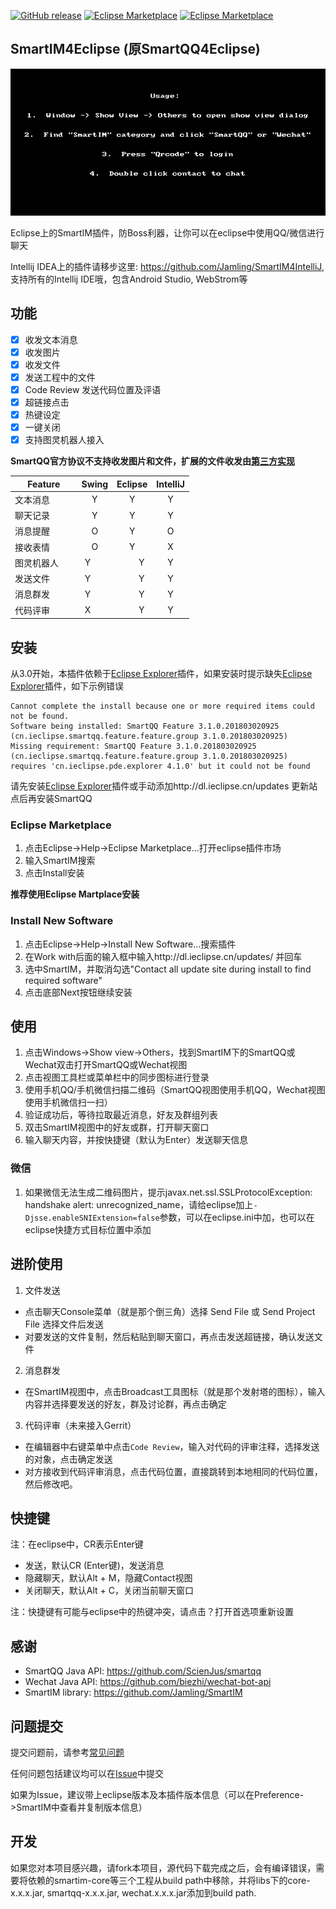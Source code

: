 [![GitHub release](https://img.shields.io/github/release/jamling/SmartQQ4Eclipse.svg?maxAge=3600)](https://github.com/Jamling/SmartQQ4Eclipse)
[![Eclipse Marketplace](https://img.shields.io/eclipse-marketplace/v/SmartQQ.svg)](https://marketplace.eclipse.org/content/smartqq)
[![Eclipse Marketplace](https://img.shields.io/eclipse-marketplace/dt/SmartQQ.svg)](https://marketplace.eclipse.org/content/smartqq)

## SmartIM4Eclipse (原SmartQQ4Eclipse)

![screenshot](https://raw.githubusercontent.com/Jamling/SmartIM4Eclipse/master/screenshot.gif)

Eclipse上的SmartIM插件，防Boss利器，让你可以在eclipse中使用QQ/微信进行聊天

Intellij IDEA上的插件请移步这里: https://github.com/Jamling/SmartIM4IntelliJ, 支持所有的Intellij IDE哦，包含Android Studio, WebStrom等

## 功能

- [x] 收发文本消息
- [x] 收发图片
- [x] 收发文件
- [x] 发送工程中的文件
- [x] Code Review 发送代码位置及评语
- [x] 超链接点击
- [x] 热键设定
- [x] 一键关闭
- [x] 支持图灵机器人接入

**SmartQQ官方协议不支持收发图片和文件，扩展的文件收发由[第三方实现](http://api.ieclipse.cn/smartqq)**

|Feature           |Swing      | Eclipse    | IntelliJ    |
| ---------------- |:---------:|:----------:|:-----------:|
| 文本消息          | Y         |          Y | Y           |
| 聊天记录          | Y         |          Y | Y           |
| 消息提醒          | O         |          Y | O           |
| 接收表情          | O         |          Y |           X |
| 图灵机器人        | Y         |          Y |           Y |
| 发送文件          | Y         |          Y |           Y |
| 消息群发          | Y         |          Y |           Y |
| 代码评审          | X         |          Y |           Y |

## 安装

从3.0开始，本插件依赖于[Eclipse Explorer]插件，如果安装时提示缺失[Eclipse Explorer]插件，如下示例错误
```
Cannot complete the install because one or more required items could not be found.
Software being installed: SmartQQ Feature 3.1.0.201803020925 (cn.ieclipse.smartqq.feature.feature.group 3.1.0.201803020925)
Missing requirement: SmartQQ Feature 3.1.0.201803020925 (cn.ieclipse.smartqq.feature.feature.group 3.1.0.201803020925)
requires 'cn.ieclipse.pde.explorer 4.1.0' but it could not be found
```
请先安装[Eclipse Explorer]插件或手动添加http://dl.ieclipse.cn/updates 更新站点后再安装SmartQQ

### Eclipse Marketplace

1. 点击Eclipse->Help->Eclipse Marketplace...打开eclipse插件市场
2. 输入SmartIM搜索
3. 点击Install安装

**推荐使用Eclipse Martplace安装**

### Install New Software

1. 点击Eclipse->Help->Install New Software...搜索插件
2. 在Work with后面的输入框中输入http://dl.ieclipse.cn/updates/ 并回车
3. 选中SmartIM，并取消勾选"Contact all update site during install to find required software"
4. 点击底部Next按钮继续安装

## 使用

1. 点击Windows->Show view->Others，找到SmartIM下的SmartQQ或Wechat双击打开SmartQQ或Wechat视图
2. 点击视图工具栏或菜单栏中的同步图标进行登录
3. 使用手机QQ/手机微信扫描二维码（SmartQQ视图使用手机QQ，Wechat视图使用手机微信扫一扫）
4. 验证成功后，等待拉取最近消息，好友及群组列表
5. 双击SmartIM视图中的好友或群，打开聊天窗口
6. 输入聊天内容，并按快捷键（默认为Enter）发送聊天信息

### 微信
1. 如果微信无法生成二维码图片，提示javax.net.ssl.SSLProtocolException: handshake alert:  unrecognized_name，请给eclipse加上`-Djsse.enableSNIExtension=false`参数，可以在eclipse.ini中加，也可以在eclipse快捷方式目标位置中添加

## 进阶使用
1. 文件发送
 - 点击聊天Console菜单（就是那个倒三角）选择 Send File 或 Send Project File 选择文件后发送
 - 对要发送的文件复制，然后粘贴到聊天窗口，再点击发送超链接，确认发送文件
2. 消息群发
 - 在SmartIM视图中，点击Broadcast工具图标（就是那个发射塔的图标），输入内容并选择要发送的好友，群及讨论群，再点击确定
3. 代码评审（未来接入Gerrit）
 - 在编辑器中右键菜单中点击`Code Review`，输入对代码的评审注释，选择发送的对象，点击确定发送
 - 对方接收到代码评审消息，点击代码位置，直接跳转到本地相同的代码位置，然后修改吧。

## 快捷键

注：在eclipse中，CR表示Enter键

- 发送，默认CR (Enter键)，发送消息
- 隐藏聊天，默认Alt + M，隐藏Contact视图
- 关闭聊天，默认Alt + C，关闭当前聊天窗口

注：快捷键有可能与eclipse中的热键冲突，请点击？打开首选项重新设置

## 感谢

- SmartQQ Java API: https://github.com/ScienJus/smartqq
- Wechat Java API: https://github.com/biezhi/wechat-bot-api
- SmartIM library: https://github.com/Jamling/SmartIM

## 问题提交

提交问题前，请参考[常见问题](https://github.com/Jamling/SmartIM/wiki/%E5%B8%B8%E8%A7%81%E9%97%AE%E9%A2%98)

任何问题包括建议均可以在[Issue](https://github.com/Jamling/SmartIM4Eclipse/issues)中提交

如果为Issue，建议带上eclipse版本及本插件版本信息（可以在Preference->SmartIM中查看并复制版本信息）

## 开发

如果您对本项目感兴趣，请fork本项目，源代码下载完成之后，会有编译错误，需要将依赖的smartim-core等三个工程从build path中移除，并将libs下的core-x.x.x.jar, smartqq-x.x.x.jar, wechat.x.x.x.jar添加到build path.

[Eclipse Explorer]: https://github.com/Jamling/eclipse-explorer

